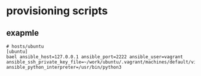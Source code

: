 # provisioning scripts

## exapmle

```
# hosts/ubuntu
[ubuntu]
bael ansible_host=127.0.0.1 ansible_port=2222 ansible_user=vagrant ansible_ssh_private_key_file=~/work/ubuntu/.vagrant/machines/default/virtualbox/private_key ansible_python_interpreter=/usr/bin/python3
```

